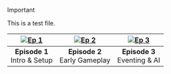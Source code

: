 > [!IMPORTANT]
> This is a test file.

| [![Ep 1](thumb1.jpg)](https://youtube.com/watch?v=VIDEO_ID1) | [![Ep 2](thumb2.jpg)](https://youtube.com/watch?v=VIDEO_ID2) | [![Ep 3](thumb3.jpg)](https://youtube.com/watch?v=VIDEO_ID3) |
|:--:|:--:|:--:|
| **Episode 1**<br>Intro & Setup | **Episode 2**<br>Early Gameplay | **Episode 3**<br>Eventing & AI |

